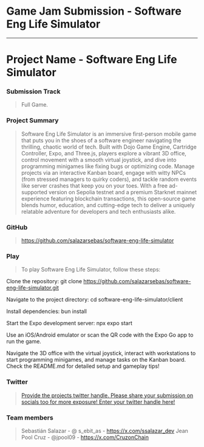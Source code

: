 # Game Jam Submission - Software Eng Life Simulator

---

# Project Name - Software Eng Life Simulator

### Submission Track
> Full Game.

### Project Summary
> Software Eng Life Simulator is an immersive first-person mobile game that puts you in the shoes of a software engineer navigating the thrilling, chaotic world of tech. Built with Dojo Game Engine, Cartridge Controller, Expo, and Three.js, players explore a vibrant 3D office, control movement with a smooth virtual joystick, and dive into programming minigames like fixing bugs or optimizing code. Manage projects via an interactive Kanban board, engage with witty NPCs (from stressed managers to quirky coders), and tackle random events like server crashes that keep you on your toes. With a free ad-supported version on Sepolia testnet and a premium Starknet mainnet experience featuring blockchain transactions, this open-source game blends humor, education, and cutting-edge tech to deliver a uniquely relatable adventure for developers and tech enthusiasts alike.

### GitHub
> https://github.com/salazarsebas/software-eng-life-simulator

### Play
> To play Software Eng Life Simulator, follow these steps:





Clone the repository: git clone https://github.com/salazarsebas/software-eng-life-simulator.git



Navigate to the project directory: cd software-eng-life-simulator/client



Install dependencies: bun install



Start the Expo development server: npx expo start



Use an iOS/Android emulator or scan the QR code with the Expo Go app to run the game.



Navigate the 3D office with the virtual joystick, interact with workstations to start programming minigames, and manage tasks on the Kanban board. Check the README.md for detailed setup and gameplay tips!

### Twitter
> [Provide the projects twitter handle. Please share your submission on socials too for more exposure!
Enter your twitter handle here!](https://x.com/CruzonChain)

### Team members
> Sebastián Salazar - @ s_ebit_as - https://x.com/ssalazar_dev
Jean Pool Cruz - @jpool09 - https://x.com/CruzonChain
